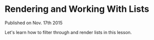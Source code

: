 # Rendering and Working With Lists
Published on Nov. 17th 2015

Let's learn how to filter through and render lists in this lesson.
